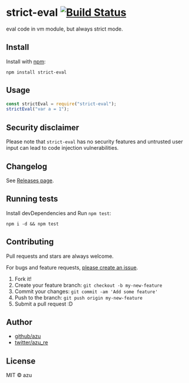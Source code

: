 # strict-eval [![Build Status](https://travis-ci.org/azu/strict-eval.svg?branch=master)](https://travis-ci.org/azu/strict-eval)

eval code in vm module, but always strict mode.

## Install

Install with [npm](https://www.npmjs.com/):

    npm install strict-eval

## Usage

```js
const strictEval = require("strict-eval");
strictEval("var a = 1");
```

## Security disclaimer

Please note that `strict-eval` has no security features and untrusted user input can lead to code injection vulnerabilities. 

## Changelog

See [Releases page](https://github.com/azu/strict-eval/releases).

## Running tests

Install devDependencies and Run `npm test`:

    npm i -d && npm test

## Contributing

Pull requests and stars are always welcome.

For bugs and feature requests, [please create an issue](https://github.com/azu/strict-eval/issues).

1. Fork it!
2. Create your feature branch: `git checkout -b my-new-feature`
3. Commit your changes: `git commit -am 'Add some feature'`
4. Push to the branch: `git push origin my-new-feature`
5. Submit a pull request :D

## Author

- [github/azu](https://github.com/azu)
- [twitter/azu_re](https://twitter.com/azu_re)

## License

MIT © azu
